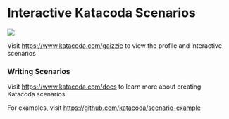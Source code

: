 # Interactive Katacoda Scenarios

[![](http://shields.katacoda.com/katacoda/gaizzie/count.svg)](https://www.katacoda.com/gaizzie "Get your profile on Katacoda.com")

Visit https://www.katacoda.com/gaizzie to view the profile and interactive scenarios

### Writing Scenarios
Visit https://www.katacoda.com/docs to learn more about creating Katacoda scenarios

For examples, visit https://github.com/katacoda/scenario-example
